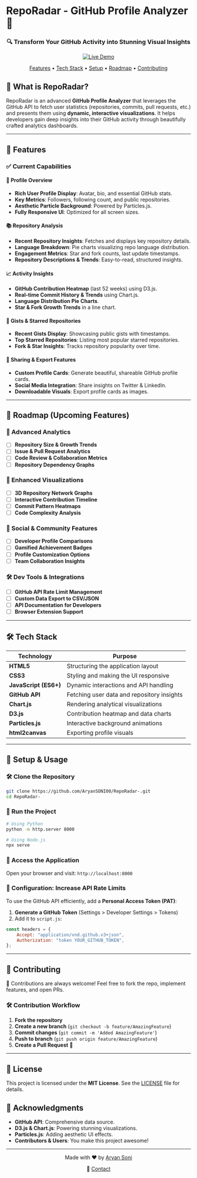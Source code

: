 # RepoRadar - GitHub Profile Analyzer 🚀

<div align="center">
  <h3>🔍 Transform Your GitHub Activity into Stunning Visual Insights</h3>
  <p>
    <a href="https://aryansoni00.github.io/RepoRadar-/">
      <img src="https://img.shields.io/badge/Live%20Demo-RepoRadar-blue?style=for-the-badge&logo=github" alt="Live Demo">
    </a>
  </p>
  <p>
    <a href="#features">Features</a> •
    <a href="#tech-stack">Tech Stack</a> •
    <a href="#setup">Setup</a> •
    <a href="#roadmap">Roadmap</a> •
    <a href="#contributing">Contributing</a>
  </p>
</div>

## 📌 What is RepoRadar?

RepoRadar is an advanced **GitHub Profile Analyzer** that leverages the GitHub API to fetch user statistics (repositories, commits, pull requests, etc.) and presents them using **dynamic, interactive visualizations**. It helps developers gain deep insights into their GitHub activity through beautifully crafted analytics dashboards.

---

## 🌟 Features

### ✅ Current Capabilities

#### 👤 Profile Overview

-   **Rich User Profile Display**: Avatar, bio, and essential GitHub stats.
-   **Key Metrics**: Followers, following count, and public repositories.
-   **Aesthetic Particle Background**: Powered by Particles.js.
-   **Fully Responsive UI**: Optimized for all screen sizes.

#### 📚 Repository Analysis

-   **Recent Repository Insights**: Fetches and displays key repository details.
-   **Language Breakdown**: Pie charts visualizing repo language distribution.
-   **Engagement Metrics**: Star and fork counts, last update timestamps.
-   **Repository Descriptions & Trends**: Easy-to-read, structured insights.

#### 📈 Activity Insights

-   **GitHub Contribution Heatmap** (last 52 weeks) using D3.js.
-   **Real-time Commit History & Trends** using Chart.js.
-   **Language Distribution Pie Charts**.
-   **Star & Fork Growth Trends** in a line chart.

#### 💫 Gists & Starred Repositories

-   **Recent Gists Display**: Showcasing public gists with timestamps.
-   **Top Starred Repositories**: Listing most popular starred repositories.
-   **Fork & Star Insights**: Tracks repository popularity over time.

#### 🔗 Sharing & Export Features

-   **Custom Profile Cards**: Generate beautiful, shareable GitHub profile cards.
-   **Social Media Integration**: Share insights on Twitter & LinkedIn.
-   **Downloadable Visuals**: Export profile cards as images.

---

## 🔮 Roadmap (Upcoming Features)

### 🚀 Advanced Analytics

-   [ ] **Repository Size & Growth Trends**
-   [ ] **Issue & Pull Request Analytics**
-   [ ] **Code Review & Collaboration Metrics**
-   [ ] **Repository Dependency Graphs**

### 🎨 Enhanced Visualizations

-   [ ] **3D Repository Network Graphs**
-   [ ] **Interactive Contribution Timeline**
-   [ ] **Commit Pattern Heatmaps**
-   [ ] **Code Complexity Analysis**

### 👥 Social & Community Features

-   [ ] **Developer Profile Comparisons**
-   [ ] **Gamified Achievement Badges**
-   [ ] **Profile Customization Options**
-   [ ] **Team Collaboration Insights**

### 🛠️ Dev Tools & Integrations

-   [ ] **GitHub API Rate Limit Management**
-   [ ] **Custom Data Export to CSV/JSON**
-   [ ] **API Documentation for Developers**
-   [ ] **Browser Extension Support**

---

## 🛠️ Tech Stack

| Technology            | Purpose                                    |
| --------------------- | ------------------------------------------ |
| **HTML5**             | Structuring the application layout         |
| **CSS3**              | Styling and making the UI responsive       |
| **JavaScript (ES6+)** | Dynamic interactions and API handling      |
| **GitHub API**        | Fetching user data and repository insights |
| **Chart.js**          | Rendering analytical visualizations        |
| **D3.js**             | Contribution heatmap and data charts       |
| **Particles.js**      | Interactive background animations          |
| **html2canvas**       | Exporting profile visuals                  |

---

## 🚀 Setup & Usage

### 🛠️ Clone the Repository

```bash
git clone https://github.com/AryanSONI00/RepoRadar-.git
cd RepoRadar-
```

### 🚀 Run the Project

```bash
# Using Python
python -m http.server 8000

# Using Node.js
npx serve
```

### 🔗 Access the Application

Open your browser and visit: `http://localhost:8000`

### 🔧 Configuration: Increase API Rate Limits

To use the GitHub API efficiently, add a **Personal Access Token (PAT)**:

1. **Generate a GitHub Token** (Settings > Developer Settings > Tokens)
2. Add it to `script.js`:

```javascript
const headers = {
	Accept: "application/vnd.github.v3+json",
	Authorization: "token YOUR_GITHUB_TOKEN",
};
```

---

## 🤝 Contributing

🚀 Contributions are always welcome! Feel free to fork the repo, implement features, and open PRs.

### 🛠️ Contribution Workflow

1. **Fork the repository**
2. **Create a new branch** (`git checkout -b feature/AmazingFeature`)
3. **Commit changes** (`git commit -m 'Added AmazingFeature'`)
4. **Push to branch** (`git push origin feature/AmazingFeature`)
5. **Create a Pull Request** 🚀

---

## 📜 License

This project is licensed under the **MIT License**. See the [LICENSE](LICENSE) file for details.

## 🙏 Acknowledgments

-   **GitHub API**: Comprehensive data source.
-   **D3.js & Chart.js**: Powering stunning visualizations.
-   **Particles.js**: Adding aesthetic UI effects.
-   **Contributors & Users**: You make this project awesome!

---

<div align="center">
  <p>Made with ❤️ by <a href="https://github.com/AryanSONI00">Aryan Soni</a></p>
  <p>
    📧 <a href="mailto:aryan151soni@gmail.com">Contact</a>
  </p>
</div>
